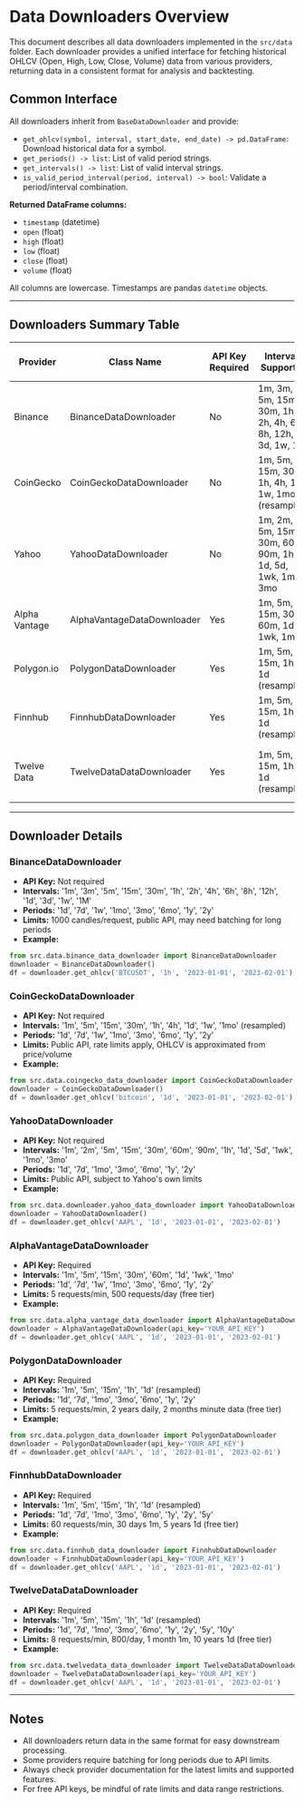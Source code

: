# Data Downloaders Overview

This document describes all data downloaders implemented in the `src/data` folder. Each downloader provides a unified interface for fetching historical OHLCV (Open, High, Low, Close, Volume) data from various providers, returning data in a consistent format for analysis and backtesting.

## Common Interface

All downloaders inherit from `BaseDataDownloader` and provide:
- `get_ohlcv(symbol, interval, start_date, end_date) -> pd.DataFrame`: Download historical data for a symbol.
- `get_periods() -> list`: List of valid period strings.
- `get_intervals() -> list`: List of valid interval strings.
- `is_valid_period_interval(period, interval) -> bool`: Validate a period/interval combination.

**Returned DataFrame columns:**
- `timestamp` (datetime)
- `open` (float)
- `high` (float)
- `low` (float)
- `close` (float)
- `volume` (float)

All columns are lowercase. Timestamps are pandas `datetime` objects.

---

## Downloaders Summary Table

| Provider      | Class Name                    | API Key Required | Intervals Supported                | Periods Supported                | Free Tier Limits / Notes |
|---------------|------------------------------|------------------|------------------------------------|----------------------------------|-------------------------|
| Binance       | BinanceDataDownloader        | No               | 1m, 3m, 5m, 15m, 30m, 1h, 2h, 4h, 6h, 8h, 12h, 1d, 3d, 1w, 1M | 1d, 7d, 1w, 1mo, 3mo, 6mo, 1y, 2y | 1000 bars/request, public API |
| CoinGecko     | CoinGeckoDataDownloader      | No               | 1m, 5m, 15m, 30m, 1h, 4h, 1d, 1w, 1mo (resampled) | 1d, 7d, 1w, 1mo, 3mo, 6mo, 1y, 2y | Public API, rate limits apply |
| Yahoo         | YahooDataDownloader          | No               | 1m, 2m, 5m, 15m, 30m, 60m, 90m, 1h, 1d, 5d, 1wk, 1mo, 3mo | 1d, 7d, 1mo, 3mo, 6mo, 1y, 2y | Public API, subject to Yahoo limits |
| Alpha Vantage | AlphaVantageDataDownloader   | Yes              | 1m, 5m, 15m, 30m, 60m, 1d, 1wk, 1mo | 1d, 7d, 1w, 1mo, 3mo, 6mo, 1y, 2y | 5 requests/min, 500/day |
| Polygon.io    | PolygonDataDownloader        | Yes              | 1m, 5m, 15m, 1h, 1d (resampled)    | 1d, 7d, 1mo, 3mo, 6mo, 1y, 2y    | 5 req/min, 2y daily, 2mo 1m |
| Finnhub       | FinnhubDataDownloader        | Yes              | 1m, 5m, 15m, 1h, 1d (resampled)    | 1d, 7d, 1mo, 3mo, 6mo, 1y, 2y, 5y| 60 req/min, 30d 1m, 5y 1d |
| Twelve Data   | TwelveDataDataDownloader     | Yes              | 1m, 5m, 15m, 1h, 1d (resampled)    | 1d, 7d, 1mo, 3mo, 6mo, 1y, 2y, 5y, 10y | 8 req/min, 800/day, 1mo 1m, 10y 1d |

---

## Downloader Details

### BinanceDataDownloader
- **API Key:** Not required
- **Intervals:** '1m', '3m', '5m', '15m', '30m', '1h', '2h', '4h', '6h', '8h', '12h', '1d', '3d', '1w', '1M'
- **Periods:** '1d', '7d', '1w', '1mo', '3mo', '6mo', '1y', '2y'
- **Limits:** 1000 candles/request, public API, may need batching for long periods
- **Example:**
```python
from src.data.binance_data_downloader import BinanceDataDownloader
downloader = BinanceDataDownloader()
df = downloader.get_ohlcv('BTCUSDT', '1h', '2023-01-01', '2023-02-01')
```

### CoinGeckoDataDownloader
- **API Key:** Not required
- **Intervals:** '1m', '5m', '15m', '30m', '1h', '4h', '1d', '1w', '1mo' (resampled)
- **Periods:** '1d', '7d', '1w', '1mo', '3mo', '6mo', '1y', '2y'
- **Limits:** Public API, rate limits apply, OHLCV is approximated from price/volume
- **Example:**
```python
from src.data.coingecko_data_downloader import CoinGeckoDataDownloader
downloader = CoinGeckoDataDownloader()
df = downloader.get_ohlcv('bitcoin', '1d', '2023-01-01', '2023-02-01')
```

### YahooDataDownloader
- **API Key:** Not required
- **Intervals:** '1m', '2m', '5m', '15m', '30m', '60m', '90m', '1h', '1d', '5d', '1wk', '1mo', '3mo'
- **Periods:** '1d', '7d', '1mo', '3mo', '6mo', '1y', '2y'
- **Limits:** Public API, subject to Yahoo's own limits
- **Example:**
```python
from src.data.downloader.yahoo_data_downloader import YahooDataDownloader
downloader = YahooDataDownloader()
df = downloader.get_ohlcv('AAPL', '1d', '2023-01-01', '2023-02-01')
```

### AlphaVantageDataDownloader
- **API Key:** Required
- **Intervals:** '1m', '5m', '15m', '30m', '60m', '1d', '1wk', '1mo'
- **Periods:** '1d', '7d', '1w', '1mo', '3mo', '6mo', '1y', '2y'
- **Limits:** 5 requests/min, 500 requests/day (free tier)
- **Example:**
```python
from src.data.alpha_vantage_data_downloader import AlphaVantageDataDownloader
downloader = AlphaVantageDataDownloader(api_key='YOUR_API_KEY')
df = downloader.get_ohlcv('AAPL', '1d', '2023-01-01', '2023-02-01')
```

### PolygonDataDownloader
- **API Key:** Required
- **Intervals:** '1m', '5m', '15m', '1h', '1d' (resampled)
- **Periods:** '1d', '7d', '1mo', '3mo', '6mo', '1y', '2y'
- **Limits:** 5 requests/min, 2 years daily, 2 months minute data (free tier)
- **Example:**
```python
from src.data.polygon_data_downloader import PolygonDataDownloader
downloader = PolygonDataDownloader(api_key='YOUR_API_KEY')
df = downloader.get_ohlcv('AAPL', '1d', '2023-01-01', '2023-02-01')
```

### FinnhubDataDownloader
- **API Key:** Required
- **Intervals:** '1m', '5m', '15m', '1h', '1d' (resampled)
- **Periods:** '1d', '7d', '1mo', '3mo', '6mo', '1y', '2y', '5y'
- **Limits:** 60 requests/min, 30 days 1m, 5 years 1d (free tier)
- **Example:**
```python
from src.data.finnhub_data_downloader import FinnhubDataDownloader
downloader = FinnhubDataDownloader(api_key='YOUR_API_KEY')
df = downloader.get_ohlcv('AAPL', '1d', '2023-01-01', '2023-02-01')
```

### TwelveDataDataDownloader
- **API Key:** Required
- **Intervals:** '1m', '5m', '15m', '1h', '1d' (resampled)
- **Periods:** '1d', '7d', '1mo', '3mo', '6mo', '1y', '2y', '5y', '10y'
- **Limits:** 8 requests/min, 800/day, 1 month 1m, 10 years 1d (free tier)
- **Example:**
```python
from src.data.twelvedata_data_downloader import TwelveDataDataDownloader
downloader = TwelveDataDataDownloader(api_key='YOUR_API_KEY')
df = downloader.get_ohlcv('AAPL', '1d', '2023-01-01', '2023-02-01')
```

---

## Notes
- All downloaders return data in the same format for easy downstream processing.
- Some providers require batching for long periods due to API limits.
- Always check provider documentation for the latest limits and supported features.
- For free API keys, be mindful of rate limits and data range restrictions. 